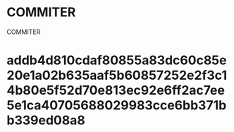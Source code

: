# COMMITER
COMMITER






# addb4d810cdaf80855a83dc60c85e20e1a02b635aaf5b60857252e2f3c14b80e5f52d70e813ec92e6ff2ac7ee5e1ca40705688029983cce6bb371bb339ed08a8
